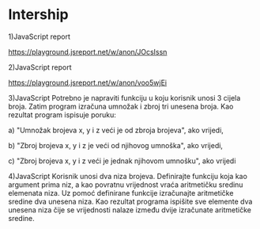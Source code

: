 # Intership

1)JavaScript report 

https://playground.jsreport.net/w/anon/JOcsIssn

2)JavaScript report

https://playground.jsreport.net/w/anon/voo5wjEi

3)JavaScript
Potrebno je napraviti funkciju u koju korisnik unosi 3 cijela broja. Zatim program izračuna umnožak i zbroj tri unesena broja. Kao rezultat program ispisuje poruku: 

a) "Umnožak brojeva x, y i z veći je od zbroja brojeva", ako vrijedi,

b) "Zbroj brojeva x, y i z je veći od njihovog umnoška", ako vrijedi,

c) "Zbroj brojeva x, y i z veći je jednak njihovom umnošku", ako vrijedi


4)JavaScript
Korisnik unosi dva niza brojeva. Definirajte funkciju koja kao argument prima niz, a kao povratnu vrijednost vraća aritmetičku sredinu elemenata niza. Uz pomoć definirane funkcije izračunajte aritmetičke sredine dva unesena niza. Kao rezultat programa ispišite sve elemente dva unesena niza čije se vrijednosti nalaze između dvije izračunate aritmetičke sredine.
